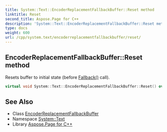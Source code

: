 ```yaml
---
title: System::Text::EncoderReplacementFallbackBuffer::Reset method
linktitle: Reset
second_title: Aspose.Page for C++
description: 'System::Text::EncoderReplacementFallbackBuffer::Reset method. Resets buffer to initial state (before Fallback() call) in C++.'
type: docs
weight: 600
url: /cpp/system.text/encoderreplacementfallbackbuffer/reset/
---
```

## EncoderReplacementFallbackBuffer::Reset method


Resets buffer to initial state (before [Fallback()](../fallback/) call).

```cpp
virtual void System::Text::EncoderReplacementFallbackBuffer::Reset() override
```

## See Also

* Class [EncoderReplacementFallbackBuffer](../)
* Namespace [System::Text](../../)
* Library [Aspose.Page for C++](../../../)
